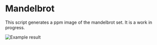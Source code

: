 # Mandelbrot

This script generates a ppm image of the mandelbrot set. It is a work in progress.

![Example result](mandelbrot.ppm)
